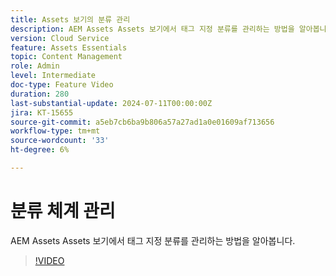 ```yaml
---
title: Assets 보기의 분류 관리
description: AEM Assets Assets 보기에서 태그 지정 분류를 관리하는 방법을 알아봅니다.
version: Cloud Service
feature: Assets Essentials
topic: Content Management
role: Admin
level: Intermediate
doc-type: Feature Video
duration: 280
last-substantial-update: 2024-07-11T00:00:00Z
jira: KT-15655
source-git-commit: a5eb7cb6ba9b806a57a27ad1a0e01609af713656
workflow-type: tm+mt
source-wordcount: '33'
ht-degree: 6%

---
```



# 분류 체계 관리

AEM Assets Assets 보기에서 태그 지정 분류를 관리하는 방법을 알아봅니다.

>[!VIDEO](https://video.tv.adobe.com/v/3431081/?learn=on)
